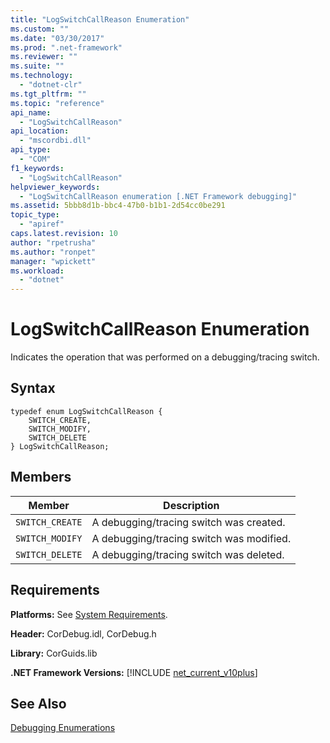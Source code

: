 ```yaml
---
title: "LogSwitchCallReason Enumeration"
ms.custom: ""
ms.date: "03/30/2017"
ms.prod: ".net-framework"
ms.reviewer: ""
ms.suite: ""
ms.technology: 
  - "dotnet-clr"
ms.tgt_pltfrm: ""
ms.topic: "reference"
api_name: 
  - "LogSwitchCallReason"
api_location: 
  - "mscordbi.dll"
api_type: 
  - "COM"
f1_keywords: 
  - "LogSwitchCallReason"
helpviewer_keywords: 
  - "LogSwitchCallReason enumeration [.NET Framework debugging]"
ms.assetid: 5bbb8d1b-bbc4-47b0-b1b1-2d54cc0be291
topic_type: 
  - "apiref"
caps.latest.revision: 10
author: "rpetrusha"
ms.author: "ronpet"
manager: "wpickett"
ms.workload: 
  - "dotnet"
---
```

# LogSwitchCallReason Enumeration
Indicates the operation that was performed on a debugging/tracing switch.  
  
## Syntax  
  
```  
typedef enum LogSwitchCallReason {  
    SWITCH_CREATE,  
    SWITCH_MODIFY,  
    SWITCH_DELETE  
} LogSwitchCallReason;  
```  
  
## Members  
  
|Member|Description|  
|------------|-----------------|  
|`SWITCH_CREATE`|A debugging/tracing switch was created.|  
|`SWITCH_MODIFY`|A debugging/tracing switch was modified.|  
|`SWITCH_DELETE`|A debugging/tracing switch was deleted.|  
  
## Requirements  
 **Platforms:** See [System Requirements](../../../../docs/framework/get-started/system-requirements.md).  
  
 **Header:** CorDebug.idl, CorDebug.h  
  
 **Library:** CorGuids.lib  
  
 **.NET Framework Versions:** [!INCLUDE [net_current_v10plus](../../../../includes/net-current-v10plus-md.md)]  
  
## See Also  
 [Debugging Enumerations](../../../../docs/framework/unmanaged-api/debugging/debugging-enumerations.md)
